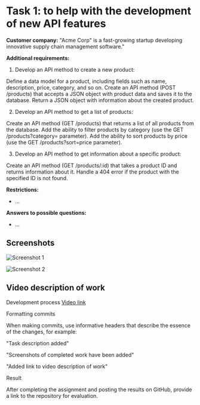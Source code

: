 

# Task 1: to help with the development of new API features

**Customer company:** "Acme Corp" is a fast-growing startup developing innovative supply chain management software."

**Additional requirements:**

1. Develop an API method to create a new product:

Define a data model for a product, including fields such as name, description, price, category, and so on.
Create an API method (POST /products) that accepts a JSON object with product data and saves it to the database.
Return a JSON object with information about the created product.

2. Develop an API method to get a list of products:

Create an API method (GET /products) that returns a list of all products from the database.
Add the ability to filter products by category (use the GET /products?category= parameter).
Add the ability to sort products by price (use the GET /products?sort=price parameter).

3. Develop an API method to get information about a specific product:

Create an API method (GET /products/:id) that takes a product ID and returns information about it.
Handle a 404 error if the product with the specified ID is not found.

**Restrictions:**

- ...

**Answers to possible questions:**

- ...

## Screenshots

![Screenshot 1](screenshots/screenshot1.png)

![Screenshot 2](screenshots/screenshot2.png)

## Video description of work

Development process [Video link](https://drive.google.com/file/d/1nfo4SiM3gVpodRuCndsFNsluCjqqT7vz/view?usp=drive_link)

Formatting commits

When making commits, use informative headers that describe the essence of the changes, for example:

"Task description added"

"Screenshots of completed work have been added"

"Added link to video description of work"

Result

After completing the assignment and posting the results on GitHub, provide a link to the repository for evaluation.
